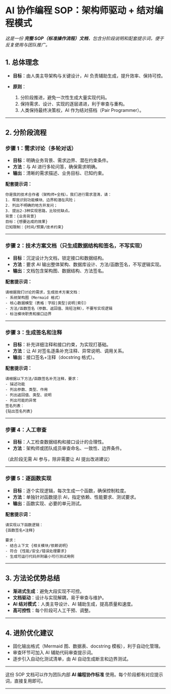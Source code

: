 # **AI 协作编程 SOP：架构师驱动 + 结对编程模式**

*这是一份 **完整 SOP（标准操作流程）文档**，包含分阶段说明和配套提示词，便于反复使用与团队推广。*

## 1. 总体理念

* **目标**：由人类主导架构与关键设计，AI 负责辅助生成，提升效率、保持可控。
* **原则**：

  1. 分阶段推进，避免一次性生成大量实现代码。
  2. 保持需求、设计、实现的逐层递进，利于审查与重构。
  3. 人类保持最终决策权，AI 作为结对搭档（Pair Programmer）。

---

## 2. 分阶段流程

### **步骤 1：需求讨论（多轮对话）**

* **目标**：明确业务背景、需求边界、潜在约束条件。
* **方法**：与 AI 进行多轮问答，确保需求明确。
* **输出**：清晰的需求描述、业务目标、已知约束。

**配套提示词：**

```
你是我的技术合作者（架构师+全栈）。我们进行需求澄清，请：
1. 帮我识别功能模块、边界和潜在风险；
2. 列出不明确的地方并发问；
3. 提出2-3种实现思路，比较优缺点。
背景：{业务背景}
目标：{想要达成的效果}
已知限制：{时间/预算/技术约束}
```

---

### **步骤 2：技术方案文档（只生成数据结构和签名，不写实现）**

* **目标**：沉淀设计为文档，锁定接口和数据结构。
* **方法**：要求 AI 输出整体架构、数据库设计、方法/函数签名，不写逻辑实现。
* **输出**：文档包含架构图、数据结构、方法签名。

**配套提示词：**

```
请根据我们讨论的需求，生成技术方案文档：
- 系统架构图（Mermaid 格式）
- 核心数据模型（表格：字段|类型|说明|索引）
- 方法/函数签名（参数、返回值、简短注释），不要写实现逻辑
- 标注模块职责和接口边界
```

---

### **步骤 3：生成签名和注释**

* **目标**：补充详细注释和接口约束，为实现打基础。
* **方法**：让 AI 对签名逐条补充注释、异常说明、调用关系。
* **输出**：接口签名+注释（docstring 格式）。

**配套提示词：**

```
请根据以下方法/函数签名补充注释，要求：
- 描述功能
- 列出参数、类型、作用
- 列出返回值、类型、说明
- 列出可能的异常
签名列表：
{贴出签名列表}
```

---

### **步骤 4：人工审查**

* **目标**：人工检查数据结构和接口设计的合理性。
* **方法**：架构师或团队成员审查命名、一致性、边界条件。

（此阶段无需 AI 参与，除非需要让 AI 提出改进建议）

---

### **步骤 5：逐函数实现**

* **目标**：逐个实现逻辑，每次生成一个函数，确保控制粒度。
* **方法**：单独针对函数提示 AI，指定依赖、性能要求、测试要求。
* **输出**：函数实现、必要的单元测试。

**配套提示词：**

```
请实现以下函数逻辑：
{函数签名+注释}

要求：
- 结合上下文 {相关模块/依赖说明}
- 符合 {性能/安全/错误处理要求}
- 生成可运行代码并附最小可行测试用例
```

---

## 3. 方法论优势总结

* **渐进式生成**：避免大段实现不可控。
* **文档驱动**：设计与实现解耦，易于审查与维护。
* **AI 结对模式**：人类主导设计、AI 辅助生成，提高质量和速度。
* **高可控性**：每个阶段可人工干预、调整。

---

## 4. 进阶优化建议

* 固化输出格式（Mermaid 图、数据表、docstring 模板），利于自动化管理。
* 审查环节可加入 AI 辅助代码审查提示词。
* 逐步引入自动化测试清单，由 AI 自动生成断言和边界测试。

---

这份 SOP 文档可以作为团队内部 **AI 编程协作标准** 使用。每个阶段都有对应提示词，直接复用即可。

---
